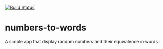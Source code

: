 [![Build Status](http://104.236.220.50:8000/api/badges/jrszapata/numbers-to-words/status.svg)](http://104.236.220.50:8000/jrszapata/numbers-to-words)

# numbers-to-words
A simple app that display random numbers and their equivalence in words.
